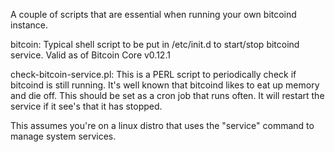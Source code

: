 A couple of scripts that are essential when running your own bitcoind instance.


bitcoin:
Typical shell script to be put in /etc/init.d to
start/stop bitcoind service. Valid as of Bitcoin Core v0.12.1


check-bitcoin-service.pl:
This is a PERL script to periodically check if bitcoind is still running. It's
well known that bitcoind likes to eat up memory and die off. This should be set
as a cron job that runs often. It will restart the service if it see's that it 
has stopped.

This assumes you're on a linux distro that uses the "service" command to manage
system services.

